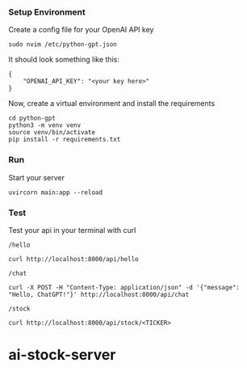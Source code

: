 ### Setup Environment

Create a config file for your OpenAI API key

```
sudo nvim /etc/python-gpt.json
```

It should look something like this:

```
{
	"OPENAI_API_KEY": "<your key here>"
}
```

Now, create a virtual environment and install the requirements

```
cd python-gpt
python3 -m venv venv
source venv/bin/activate
pip install -r requirements.txt
```

### Run

Start your server

```
uvircorn main:app --reload
```

### Test

Test your api in your terminal with curl

`/hello`

```
curl http://localhost:8000/api/hello
```

`/chat`

```
curl -X POST -H "Content-Type: application/json" -d '{"message": "Hello, ChatGPT!"}' http://localhost:8000/api/chat
```

`/stock`

```
curl http://localhost:8000/api/stock/<TICKER>
```
# ai-stock-server
